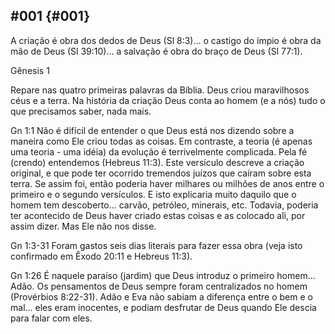 ## #001 {#001}

A criação é obra dos dedos de Deus (Sl 8:3)... o castigo do ímpio é obra da mão de Deus (Sl 39:10)... a salvação é obra do braço de Deus (Sl 77:1).

Gênesis 1

Repare nas quatro primeiras palavras da Bíblia. Deus criou maravilhosos céus e a terra. Na história da criação Deus conta ao homem (e a nós) tudo o que precisamos saber, nada mais.

Gn 1:1 Não é difícil de entender o que Deus está nos dizendo sobre a maneira como Ele criou todas as coisas. Em contraste, a teoria (é apenas uma teoria - uma idéia) da evolução é terrivelmente complicada. Pela fé (crendo) entendemos (Hebreus 11:3). Este versículo descreve a criação original, e que pode ter ocorrido tremendos juízos que caíram sobre esta terra. Se assim foi, então poderia haver milhares ou milhões de anos entre o primeiro e o segundo versículos. E isto explicaria muito daquilo que o homem tem descoberto... carvão, petróleo, minerais, etc. Todavia, poderia ter acontecido de Deus haver criado estas coisas e as colocado ali, por assim dizer. Mas Ele não nos disse.

Gn 1:3-31 Foram gastos seis dias literais para fazer essa obra (veja isto confirmado em Êxodo 20:11 e Hebreus 11:3).

Gn 1:26 É naquele paraíso (jardim) que Deus introduz o primeiro homem... Adão. Os pensamentos de Deus sempre foram centralizados no homem (Provérbios 8:22-31). Adão e Eva não sabiam a diferença entre o bem e o mal... eles eram inocentes, e podiam desfrutar de Deus quando Ele descia para falar com eles.